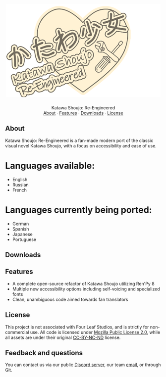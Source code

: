 <h1 align="center">
  <a href="">
    <img src="game/gui/logo/large.png" alt="Logo" width="500" height="300">
  </a>
</h1>

<div align="center">
  Katawa Shoujo: Re-Engineered
  <br />
  <a href="#about">About</a>
  ·
  <a href="#features">Features</a>
  ·
  <a href="#downloads">Downloads</a>
  ·
  <a href="#license">License</a>
</div>

## About ##

Katawa Shoujo: Re-Engineered is a fan-made modern port of the classic visual novel Katawa Shoujo, with a focus on accessibility and ease of use.

# Languages available:
* English
* Russian
* French

# Languages currently being ported:
* German
* Spanish
* Japanese
* Portuguese

## Downloads

## Features ##

* A complete open-source refactor of Katawa Shoujo utilizing Ren'Py 8
* Multiple new accessibility options including self-voicing and specialized fonts
* Clean, unambiguous code aimed towards fan translators

## License

This project is not associated with Four Leaf Studios, and is strictly for non-commercial use.
All code is licensed under [Mozilla Public License 2.0](https://mozilla.org/MPL/2.0/), while all assets are under their original [CC-BY-NC-ND](https://creativecommons.org/licenses/by-nc-nd/3.0/) license.

## Feedback and questions

You can contact us via our public [Discord server](https://discord.gg/RA3ZeFvNZ4), our team [email](mailto:fleetingheartbeatstudios@gmail.com), or through Git.

